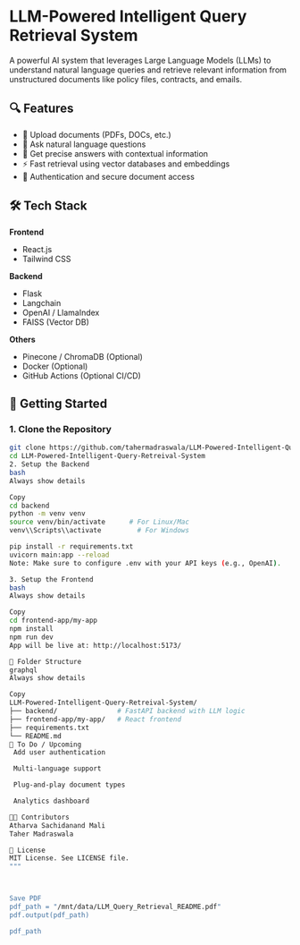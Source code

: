 
# LLM-Powered Intelligent Query Retrieval System

A powerful AI system that leverages Large Language Models (LLMs) to understand natural language queries and retrieve relevant information from unstructured documents like policy files, contracts, and emails.

## 🔍 Features

- 📄 Upload documents (PDFs, DOCs, etc.)
- 🤖 Ask natural language questions
- 🧠 Get precise answers with contextual information
- ⚡ Fast retrieval using vector databases and embeddings
- 🔐 Authentication and secure document access

## 🛠️ Tech Stack

**Frontend**
- React.js
- Tailwind CSS

**Backend**
- Flask
- Langchain
- OpenAI / LlamaIndex
- FAISS (Vector DB)

**Others**
- Pinecone / ChromaDB (Optional)
- Docker (Optional)
- GitHub Actions (Optional CI/CD)

## 🚀 Getting Started

### 1. Clone the Repository

```bash
git clone https://github.com/tahermadraswala/LLM-Powered-Intelligent-Query-Retreival-System.git
cd LLM-Powered-Intelligent-Query-Retreival-System
2. Setup the Backend
bash
Always show details

Copy
cd backend
python -m venv venv
source venv/bin/activate      # For Linux/Mac
venv\\Scripts\\activate         # For Windows

pip install -r requirements.txt
uvicorn main:app --reload
Note: Make sure to configure .env with your API keys (e.g., OpenAI).

3. Setup the Frontend
bash
Always show details

Copy
cd frontend-app/my-app
npm install
npm run dev
App will be live at: http://localhost:5173/

📁 Folder Structure
graphql
Always show details

Copy
LLM-Powered-Intelligent-Query-Retreival-System/
├── backend/               # FastAPI backend with LLM logic
├── frontend-app/my-app/   # React frontend
├── requirements.txt
└── README.md
📌 To Do / Upcoming
 Add user authentication

 Multi-language support

 Plug-and-play document types

 Analytics dashboard

👨‍💻 Contributors
Atharva Sachidanand Mali
Taher Madraswala

📄 License
MIT License. See LICENSE file.
"""



Save PDF
pdf_path = "/mnt/data/LLM_Query_Retrieval_README.pdf"
pdf.output(pdf_path)

pdf_path


